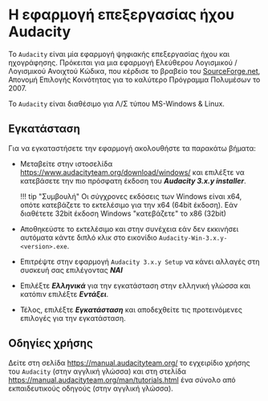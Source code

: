 # Η εφαρμογή επεξεργασίας ήχου Audacity

Το ```Audacity``` είναι μία εφαρμογή ψηφιακής επεξεργασίας ήχου και ηχογράφησης. Πρόκειται για μια εφαρμογή Ελεύθερου Λογισμικού / Λογισμικού Ανοιχτού Κώδικα, που κέρδισε το βραβείο του [SourceForge.net](https://sourceforge.net/), Απονομή Επιλογής Κοινότητας για το καλύτερο Πρόγραμμα Πολυμέσων το 2007.

Το ```Audacity``` είναι διαθέσιμο για Λ/Σ τύπου MS-Windows & Linux.

## Εγκατάσταση

Για να εγκαταστήσετε την εφαρμογή ακολουθήστε τα παρακάτω βήματα:

- Μεταβείτε στην ιστοσελίδα https://www.audacityteam.org/download/windows/ και επιλέξτε να κατεβάσετε την πιο πρόσφατη έκδοση του ***Audacity 3.x.y installer***.

   !!! tip "Συμβουλή"
        Οι σύγχρονες εκδόσεις των Windows είναι x64, οπότε κατεβάζετε το εκτελέσιμο για την x64 (64bit έκδοση). Εάν διαθέτετε 32bit έκδοση Windows "κατεβάζετε" το x86 (32bit)

- Αποθηκεύστε το εκτελέσιμο και στην συνέχεια εάν δεν εκκινήσει αυτόματα κάντε διπλό κλικ στο εικονίδιο ```Audacity-Win-3.x.y-<version>.exe```.
- Επιτρέψτε στην εφαρμογή ```Audacity 3.x.y Setup``` να κάνει αλλαγές στη συσκευή σας επιλέγοντας ***ΝΑΙ***
- Επιλέξτε ***Ελληνικά*** για την εγκατάσταση στην ελληνική γλώσσα και κατόπιν επιλέξτε ***Εντάξει***.
- Τέλος, επιλέξτε ***Εγκατάσταση*** και αποδεχθείτε τις προτεινόμενες επιλογές για την εγκατάσταση.

## Οδηγίες χρήσης

Δείτε στη σελίδα https://manual.audacityteam.org/ το εγχειρίδιο χρήσης του ```Audacity``` (στην αγγλική γλώσσα) και στη στελίδα https://manual.audacityteam.org/man/tutorials.html ένα σύνολο από εκπαιδευτικούς οδηγούς (στην αγγλική γλώσσα).
